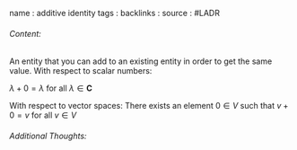 name : additive identity
tags : 
backlinks : 
source : #LADR

###### Content:
An entity that you can add to an existing entity in order to get the same value. With respect to scalar numbers:

$\lambda + 0 = \lambda$ for all $\lambda \in \textbf{C}$

With respect to vector spaces:
There exists an element $0 \in V$ such that $v+0=v$ for all $v \in V$

###### Additional Thoughts:
